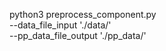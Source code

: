 python3 preprocess_component.py \
  --data_file_input './data/' \
  --pp_data_file_output './pp_data/'
